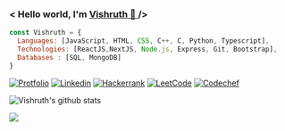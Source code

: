<h3> < Hello world, I'm <a href="https://vishruth-s.github.io/Me/" target="_blank"> Vishruth 👋 </a> /> </h3>

```js
const Vishruth = {
  Languages: [JavaScript, HTML, CSS, C++, C, Python, Typescript],
  Technologies: [ReactJS,NextJS, Node.js, Express, Git, Bootstrap],
  Databases : [SQL, MongoDB]
}
```


[![Protfolio](https://img.shields.io/badge/Portfolio-239?style=for-the-badge&logo='https://vishruth-s.github.io/Me/myFavicon.ico'=&logoColor=white)](https://vishruth-s.github.io/Me/)
[![Linkedin](https://img.shields.io/badge/Linkedin-0077B5?style=for-the-badge&logo=linkedin&logoColor=white)](https://www.linkedin.com/in/vishruth-subramanian/)
[![Hackerrank](https://img.shields.io/badge/Hackerrank-394248?style=for-the-badge&logo=hackerrank&logoColor=1ba94c)](https://www.hackerrank.com/Vishruth_S)
[![LeetCode](https://img.shields.io/badge/Leetcode-000000?style=for-the-badge&logo=leetcode&logoColor=yellow)](https://leetcode.com/Vishruth_S/)
[![Codechef](https://img.shields.io/badge/Codechef-5d331a?style=for-the-badge&logo=codechef&logoColor=white)](https://www.codechef.com/users/vishruth_s)

![Vishruth's github stats](https://github-readme-stats.vercel.app/api?username=vishruth-s&show_icons=true&count_private=true&theme=radical&include_all_commits=true)
            
![](https://komarev.com/ghpvc/?username=vishruth-s&color=7F00FF)


<!--
**Vishruth-S/Vishruth-S** is a ✨ _special_ ✨ repository because its `README.md` (this file) appears on your GitHub profile.
-->

